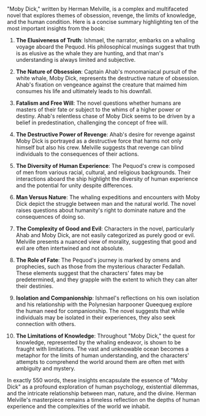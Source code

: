 "Moby Dick," written by Herman Melville, is a complex and multifaceted novel that explores themes of obsession, revenge, the limits of knowledge, and the human condition. Here is a concise summary highlighting ten of the most important insights from the book:

1. **The Elusiveness of Truth**: Ishmael, the narrator, embarks on a whaling voyage aboard the Pequod. His philosophical musings suggest that truth is as elusive as the whale they are hunting, and that man's understanding is always limited and subjective.

2. **The Nature of Obsession**: Captain Ahab's monomaniacal pursuit of the white whale, Moby Dick, represents the destructive nature of obsession. Ahab's fixation on vengeance against the creature that maimed him consumes his life and ultimately leads to his downfall.

3. **Fatalism and Free Will**: The novel questions whether humans are masters of their fate or subject to the whims of a higher power or destiny. Ahab's relentless chase of Moby Dick seems to be driven by a belief in predestination, challenging the concept of free will.

4. **The Destructive Power of Revenge**: Ahab's desire for revenge against Moby Dick is portrayed as a destructive force that harms not only himself but also his crew. Melville suggests that revenge can blind individuals to the consequences of their actions.

5. **The Diversity of Human Experience**: The Pequod's crew is composed of men from various racial, cultural, and religious backgrounds. Their interactions aboard the ship highlight the diversity of human experience and the potential for unity despite differences.

6. **Man Versus Nature**: The whaling expeditions and encounters with Moby Dick depict the struggle between man and the natural world. The novel raises questions about humanity's right to dominate nature and the consequences of doing so.

7. **The Complexity of Good and Evil**: Characters in the novel, particularly Ahab and Moby Dick, are not easily categorized as purely good or evil. Melville presents a nuanced view of morality, suggesting that good and evil are often intertwined and not absolute.

8. **The Role of Fate**: The Pequod's journey is marked by omens and prophecies, such as those from the mysterious character Fedallah. These elements suggest that the characters' fates may be predetermined, and they grapple with the extent to which they can alter their destinies.

9. **Isolation and Companionship**: Ishmael's reflections on his own isolation and his relationship with the Polynesian harpooner Queequeg explore the human need for companionship. The novel suggests that while individuals may be isolated in their experiences, they also seek connection with others.

10. **The Limitations of Knowledge**: Throughout "Moby Dick," the quest for knowledge, represented by the whaling endeavor, is shown to be fraught with limitations. The vast and unknowable ocean becomes a metaphor for the limits of human understanding, and the characters' attempts to comprehend the world around them are often met with ambiguity and mystery.

In exactly 550 words, these insights encapsulate the essence of "Moby Dick" as a profound exploration of human psychology, existential dilemmas, and the intricate relationship between man, nature, and the divine. Herman Melville's masterpiece remains a timeless reflection on the depths of human experience and the complexities of the world we inhabit.